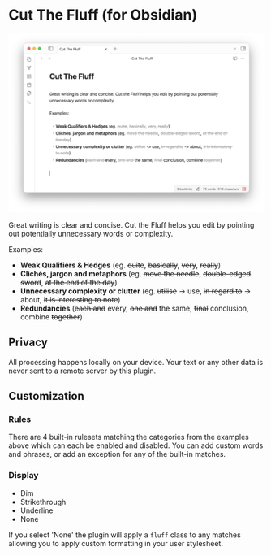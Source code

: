# Cut The Fluff (for Obsidian)

![Screenshot](assets/screenshot.png)

Great writing is clear and concise. Cut the Fluff helps you edit by pointing out potentially unnecessary words or complexity. 

Examples:

* **Weak Qualifiers & Hedges** (eg. ~~quite~~, ~~basically~~, ~~very~~, ~~really~~)
* **Clichés, jargon and metaphors** (eg. ~~move the needle~~, ~~double-edged sword~~, ~~at the end of the day~~)
* **Unnecessary complexity or clutter** (eg. ~~utilise~~ -> use, ~~in regard to~~ -> about, ~~it is interesting to note~~)
* **Redundancies** (~~each and~~ every, ~~one and~~ the same, ~~final~~ conclusion, combine ~~together~~)

## Privacy

All processing happens locally on your device. Your text or any other data is never sent to a remote server by this plugin. 

## Customization

### Rules

There are 4 built-in rulesets matching the categories from the examples above which can each be enabled and disabled. You can add custom words and phrases, or add an exception for any of the built-in matches. 

### Display

* Dim
* Strikethrough
* Underline
* None

If you select 'None' the plugin will apply a `fluff` class to any matches allowing you to apply custom formatting in your user stylesheet. 